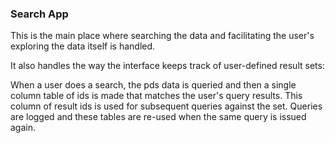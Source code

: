 ### Search App

This is the main place where searching the data and facilitating the user's exploring the data itself is handled.

It also handles the way the interface keeps track of user-defined result sets:

When a user does a search, the pds data is queried and then a single column table of ids is made that matches the user's query results. This column of result ids is used for subsequent queries against the set. Queries are logged and these tables are re-used when the same query is issued again. 

